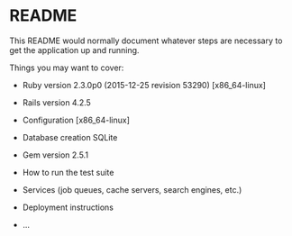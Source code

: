 # README

This README would normally document whatever steps are necessary to get the
application up and running.

Things you may want to cover:

* Ruby version
2.3.0p0 (2015-12-25 revision 53290) [x86_64-linux]

* Rails version
4.2.5

* Configuration
[x86_64-linux]

* Database creation
SQLite

* Gem version
2.5.1

* How to run the test suite

* Services (job queues, cache servers, search engines, etc.)

* Deployment instructions

* ...
